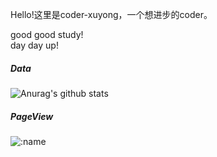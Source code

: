 Hello!这里是coder-xuyong，一个想进步的coder。

good good study!
<br/>
day day up!

##### Data

![Anurag's github stats](https://github-readme-stats.vercel.app/api?username=coder-xuyong&show_icons=true&hide_border=ture&theme=tokyonight)

##### PageView
![:name](https://count.getloli.com/get/@:coder-xuyong?theme=booru-mjg)

